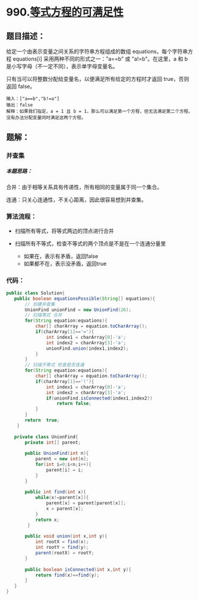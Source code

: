 # 990.[等式方程的可满足性](https://leetcode-cn.com/problems/satisfiability-of-equality-equations)

## 题目描述：

给定一个由表示变量之间关系的字符串方程组成的数组 equations，每个字符串方程 equations[i] 采用两种不同的形式之一："a==b" 或 "a!=b"。在这里，a 和 b 是小写字母（不一定不同），表示单字母变量名。

只有当可以将整数分配给变量名，以便满足所有给定的方程时才返回 true，否则返回 false。 

~~~
输入：["a==b","b!=a"]
输出：false
解释：如果我们指定，a = 1 且 b = 1，那么可以满足第一个方程，但无法满足第二个方程。没有办法分配变量同时满足这两个方程。
~~~



## 题解：

### 并查集

##### 本题思路：

合并：由于相等关系具有传递性，所有相同的变量属于同一个集合。

连通：只关心连通性，不关心距离，因此很容易想到并查集。



### 算法流程：

- 扫描所有等式，将等式两边的顶点进行合并

- 扫描所有不等式，检查不等式的两个顶点是不是在一个连通分量里

  - 如果在，表示有矛盾，返回false
  - 如果都不在，表示没矛盾，返回true



### 代码：

~~~java
public class Solution{
   public boolean equationsPossible(String[] equations){
       // 创建并查集
       UnionFind unionFind = new UnionFind(26);
       // 扫描等式 合并
       for(String equation:equations){
           char[] charArray = equation.toCharArray();
           if(charArray[1]=='='){
               int index1 = charArray[0]-'a';
               int index2 = charArray[3]-'a';
               unionFind.union(index1,index2);
           }
       }
       // 扫描不等式 检查是否连通
       for(String equation:equations){
           char[] charArray = equation.toCharArray();
           if(charArray[1]=='!'){
               int index1 = charArray[0]-'a';
               int index2 = charArray[3]-'a';
               if(unionFind.isConnected(index1,index2))
                   return false;
           }
       }
       return  true;
	} 
    
   private class UnionFind{
       private int[] parent;
       
       public UnionFind(int n){
           parent = new int[n];
           for(int i=0;i<n;i++){
               parent[i] = i;
           }
       }
       
       public int find(int x){
           while(x!=parent[x]){
               parent[x] = parent[parent[x]];
               x = parent[x];
           }
           return x;
		}
       
       public void union(int x,int y){
           int rootX = find(x);
           int rootY = find(y);
           parent(rootX) = rootY;
       }
       
       public boolean isConnected(int x,int y){
           return find(x)==find(y); 
       }
   }
}
~~~







